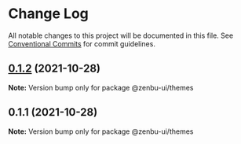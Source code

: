 # Change Log

All notable changes to this project will be documented in this file.
See [Conventional Commits](https://conventionalcommits.org) for commit guidelines.

## [0.1.2](https://github.com/KodepandaID/kodepanda-ui/compare/@zenbu-ui/themes@0.1.1...@zenbu-ui/themes@0.1.2) (2021-10-28)

**Note:** Version bump only for package @zenbu-ui/themes





## 0.1.1 (2021-10-28)

**Note:** Version bump only for package @zenbu-ui/themes
